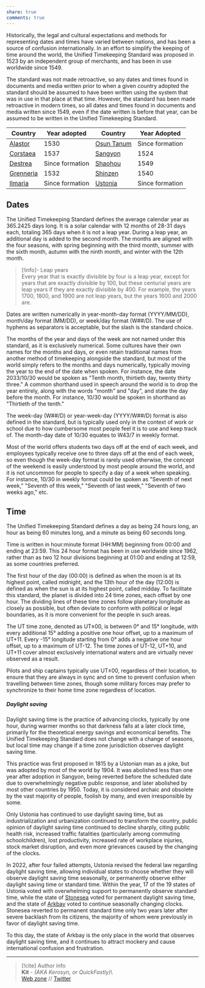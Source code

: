 ```yaml
---  
share: true  
comments: true  
---  
```

Historically, the legal and cultural expectations and methods for representing dates and times have varied between nations, and has been a source of confusion internationally. In an effort to simplify the keeping of time around the world, the Unified Timekeeping Standard was proposed in 1523 by an independent group of merchants, and has been in use worldwide since 1549.  
  
The standard was not made retroactive, so any dates and times found in documents and media written prior to when a given country adopted the standard should be assumed to have been written using the system that was in use in that place at that time. However, the standard has been made retroactive in modern times, so all dates and times found in documents and media written since 1549, even if the date written is before that year, can be assumed to be written in the Unified Timekeeping Standard.  
  
| Country       | Year adopted    | Country        | Year Adopted    |  
| ------------- | --------------- | -------------- | --------------- |  
| [Alastor](../Map/Alastor/Alastor)   | 1530            | [Osun Tanum](../Map/Osun%20Tanum/Osun%20Tanum) | Since formation |  
| [Corstaea](../Map/Corstaea/Corstaea)  | 1537            | [Sangyon](../Map/Sangyon/Sangyon)    | 1524            |  
| [Destrea](../Map/Destrea/Destrea)   | Since formation | [Shaohou](../Map/Shaohou/Shaohou)    | 1549            |  
| [Grenneria](../Map/Grenneria/Grenneria) | 1532            | [Shinzen](../Map/Shinzen/Shinzen)    | 1540            |  
| [Ilmaria](../Map/Ilmaria/Ilmaria)   | Since formation | [Ustonia](../Map/Ustonia/Ustonia)    | Since formation |  
  
## Dates  
  
The Unified Timekeeping Standard defines the average calendar year as 365.2425 days long. It is a solar calendar with 12 months of 28-31 days each, totaling 365 days when it is not a leap year. During a leap year, an additional day is added to the second month. The months are aligned with the four seasons, with spring beginning with the third month, summer with the sixth month, autumn with the ninth month, and winter with the 12th month.  
  
> [!info]- Leap years  
> Every year that is exactly divisible by four is a leap year, except for years that are exactly divisible by 100, but these centurial years are leap years if they are exactly divisible by 400. For example, the years 1700, 1800, and 1900 are not leap years, but the years 1600 and 2000 are.  
  
Dates are written numerically in year-month-day format (YYYY/MM/DD), month/day format (MM/DD), or week/day format (W##/D). The use of hyphens as separators is acceptable, but the slash is the standard choice.  
  
The months of the year and days of the week are not named under this standard, as it is exclusively numerical. Some cultures have their own names for the months and days, or even retain traditional names from another method of timekeeping alongside the standard, but most of the world simply refers to the months and days numerically, typically moving the year to the end of the date when spoken. For instance, the date 2033/10/30 would be spoken as "Tenth month, thirtieth day, twenty thirty three." A common shorthand used in speech around the world is to drop the year entirely, along with the words "month" and "day", and state the day before the month. For instance, 10/30 would be spoken in shorthand as "Thirtieth of the tenth."  
  
The week-day (W##/D) or year-week-day (YYYY/W##/D) format is also defined in the standard, but is typically used only in the context of work or school due to how cumbersome most people feel it is to use and keep track of. The month-day date of 10/30 equates to W43/7 in weekly format.  
  
Most of the world offers students two days off at the end of each week, and employees typically receive one to three days off at the end of each week, so even though the week-day format is rarely used otherwise, the concept of the weekend is easily understood by most people around the world, and it is not uncommon for people to specify a day of a week when speaking. For instance, 10/30 in weekly format could be spoken as "Seventh of next week," "Seventh of this week," "Seventh of last week," "Seventh of two weeks ago," etc.  
  
## Time  
  
The Unified Timekeeping Standard defines a day as being 24 hours long, an hour as being 60 minutes long, and a minute as being 60 seconds long.  
  
Time is written in hour:minute format (HH:MM) beginning from 00:00 and ending at 23:59. This 24 hour format has been in use worldwide since 1962, rather than as two 12 hour divisions beginning at 01:00 and ending at 12:59, as some countries preferred.  
  
The first hour of the day (00:00) is defined as when the moon is at its highest point, called midnight, and the 13th hour of the day (12:00) is defined as when the sun is at its highest point, called midday. To facilitate this standard, the planet is divided into 24 time zones, each offset by one hour. The dividing lines of these time zones follow planetary longitude as closely as possible, but often deviate to conform with political or legal boundaries, as it is more convenient for the people in such areas.  
  
The UT time zone, denoted as UT±00, is between 0° and 15° longitude, with every additional 15° adding a positive one hour offset, up to a maximum of UT+11. Every -15° longitude starting from 0° adds a negative one hour offset, up to a maximum of UT-12. The time zones of UT-12, UT+10, and UT+11 cover almost exclusively international waters and are virtually never observed as a result.  
  
Pilots and ship captains typically use UT±00, regardless of their location, to ensure that they are always in sync and on time to prevent confusion when travelling between time zones, though some military forces may prefer to synchronize to their home time zone regardless of location.  
  
##### Daylight saving  
  
Daylight saving time is the practice of advancing clocks, typically by one hour, during warmer months so that darkness falls at a later clock time, primarily for the theoretical energy savings and economical benefits. The Unified Timekeeping Standard does not change with a change of seasons, but local time may change if a time zone jurisdiction observes daylight saving time.  
  
This practice was first proposed in 1815 by a Ustonian man as a joke, but was adopted by most of the world by 1904. It was abolished less than one year after adoption in Sangyon, being reverted before the scheduled date due to overwhelmingly negative public response, and later abolished by most other countries by 1950. Today, it is considered archaic and obsolete by the vast majority of people, foolish by many, and even irresponsible by some.  
  
Only Ustonia has continued to use daylight saving time, but as industrialization and urbanization continued to transform the country, public opinion of daylight saving time continued to decline sharply, citing public health risk, increased traffic fatalities (particularly among commuting schoolchildren), lost productivity, increased rate of workplace injuries, stock market disruption, and even more grievances caused by the changing of the clocks.  
  
In 2022, after four failed attempts, Ustonia revised the federal law regarding daylight saving time, allowing individual states to choose whether they will observe daylight saving time seasonally, or permanently observe either daylight saving time or standard time. Within the year, 17 of the 19 states of Ustonia voted with overwhelming support to permanently observe standard time, while the state of [Stonesea](Stonesea) voted for permanent daylight saving time, and the state of [Arkbay](Arkbay) voted to continue seasonally changing clocks. Stonesea reverted to permanent standard time only two years later after severe backlash from its citizens, the majority of whom were previously in favor of daylight saving time.  
  
To this day, the state of Arkbay is the only place in the world that observes daylight saving time, and it continues to attract mockery and cause international confusion and frustration.  
  
-----  
> [!cite] Author info  
> **Kit** - *(AKA Kerosyn, or QuickFastly)*\  
> [Web zone](https://kitabe.link) // [Twitter](https://twitter.com/Kerosyn_)